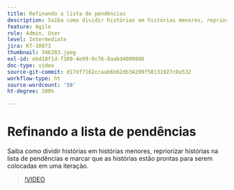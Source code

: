 ```yaml
---
title: Refinando a lista de pendências
description: Saiba como dividir histórias em histórias menores, repriorizar histórias na lista de pendências e marcar que as histórias estão prontas para serem colocadas em uma iteração.
feature: Agile
role: Admin, User
level: Intermediate
jira: KT-10873
thumbnail: 346283.jpeg
exl-id: ebd18f1d-f309-4e99-9c76-8aabd4009806
doc-type: video
source-git-commit: d17df7162ccaab6b62db34209f50131927c0a532
workflow-type: ht
source-wordcount: '58'
ht-degree: 100%

---
```


# Refinando a lista de pendências

Saiba como dividir histórias em histórias menores, repriorizar histórias na lista de pendências e marcar que as histórias estão prontas para serem colocadas em uma iteração.

>[!VIDEO](https://video.tv.adobe.com/v/3413897/?quality=12&learn=on&enablevpops&captions=por_br)
